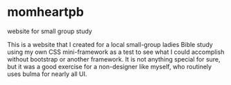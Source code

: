 # momheartpb
website for small group study

This is a website that I created for a local small-group ladies Bible study using my own CSS mini-framework 
as a test to see what I could accomplish without bootstrap or another framework. It is not anything special for sure,
but it was a good exercise for a non-designer like myself, who routinely uses bulma for nearly all UI.
